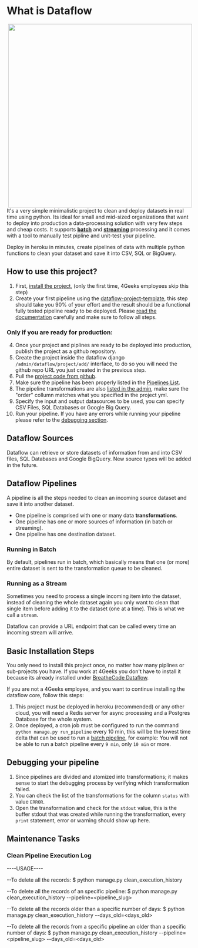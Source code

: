 # What is Dataflow

<img align="right" src="https://user-images.githubusercontent.com/426452/202270773-8569adeb-7909-4498-b9f5-185242e5680c.png" width="500" />

It's a very simple minimalistic project to clean and deploy datasets in real time using python. Its ideal for small and mid-sized organizations that want to deploy into production a data-processing solution with very few steps and cheap costs. It supports **[batch](#running-in-batch)** and **[streaming](#running-as-a-stream)** processing and it comes with a tool to manually test pipline and unit-test your pipeline.

Deploy in heroku in minutes, create pipelines of data with multiple python functions to clean your dataset and save it into CSV, SQL or BigQuery.

## How to use this project?

1. First, [install the project](#basic-installation-steps), (only the first time, 4Geeks employees skip this step)
2. Create your first pipeline using the [dataflow-project-template](https://github.com/breatheco-de/dataflow-project-template), this step should take you 90% of your effort and the result should be a functional fully tested pipeline ready to be deployed. Please [read the documentation](https://github.com/breatheco-de/dataflow-project-template/blob/main/README.md) carefully and make sure to follow all steps.

### Only if you are ready for production:

4. Once your project and piplines are ready to be deployed into production, publish the project as a github repository.
5. Create the project inside the dataflow django `/admin/dataflow/project/add/` interface, to do so you will need the github repo URL you just created in the previous step.
6. Pull the [project code from github](https://github.com/breatheco-de/dataflow/blob/main/docs/images/pull-from-github.png?raw=true).
7. Make sure the pipeline has been properly listed in the [Pipelines List](/admin/dataflow/pipeline/).
8. The pipeline transformations are also [listed in the admin](/admin/dataflow/transformation/), make sure the "order" collumn matches what you specified in the project yml.
9. Specify the input and output datasources to be used, you can specify CSV Files, SQL Databases or Google Big Query.
10. Run your pipeline. If you have any errors while running your pipeline please refer to the [debugging section](#debugging-your-pipeline).

## Dataflow Sources

Dataflow can retrieve or store datasets of information from and into CSV files, SQL Databases and Google BigQuery. New source types will be added in the future.

## Dataflow Pipelines

A pipeline is all the steps needed to clean an incoming source dataset and save it into another dataset.

- One pipeline is comprised with one or many data **transformations**.
- One pipeline has one or more sources of information (in batch or streaming).
- One pipeline has one destination dataset.

### Running in Batch

By default, pipelines run in batch, which basically means that one (or more) entire dataset is sent to the transformation queue to be cleaned.

### Running as a Stream

Sometimes you need to process a single incoming item into the dataset, instead of cleaning the whole dataset again you only want to clean that single item before adding it to the dataset (one at a time). This is what we call a `stream`.

Dataflow can provide a URL endpoint that can be called every time an incoming stream will arrive.

## Basic Installation Steps

You only need to install this project once, no matter how many piplines or sub-projects you have. If you work at 4Geeks you don't have to install it because its already installed under [BreatheCode Dataflow](https://breathecode-dataflow.herokuapp.com/admin/).

If you are not a 4Geeks employee, and you want to continue installing the dataflow core, follow this steps:

1. This project must be deployed in heroku (recommended) or any other cloud, you will need a Redis server for async processing and a Postgres Database for the whole system.
2. Once deployed, a cron job must be configured to run the command `python manage.py run_pipeline` every 10 min, this will be the lowest time delta that can be used to run a [batch pipeline](#Running-in-Batch), for example: You will not be able to run a batch pipeline every `9 min`, only `10 min` or more.

## Debugging your pipeline

1. Since pipelines are divided and atomized into transformations; it makes sense to start the debugging process by verifying which transformation failed.
2. You can check the list of the transformations for the column `status` with value `ERROR`.
3. Open the transformation and check for the `stdout` value, this is the buffer stdout that was created while running the transformation, every `print` statement, error or warning should show up here.

## Maintenance Tasks

### Clean Pipeline Execution Log

----USAGE----

--To delete all the records:
$ python manage.py clean_execution_history

--To delete all the records of an specific pipeline:
$ python manage.py clean_execution_history --pipeline=<pipeline_slug>

--To delete all the records older than a specific number of days:
$ python manage.py clean_execution_history --days_old=<days_old>

--To delete all the records from a specific pipeline an older than a specific number of days:
$ python manage.py clean_execution_history --pipeline=<pipeline_slug> --days_old=<days_old>
